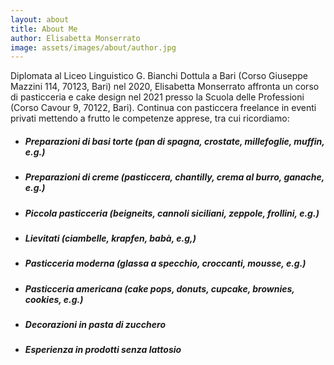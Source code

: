 ```yaml
---
layout: about
title: About Me
author: Elisabetta Monserrato
image: assets/images/about/author.jpg
---
```

Diplomata al Liceo Linguistico G. Bianchi Dottula a Bari (Corso Giuseppe Mazzini 114, 70123, Bari) nel 2020, Elisabetta Monserrato affronta un corso di pasticceria e cake design nel 2021 presso la Scuola delle Professioni (Corso Cavour 9, 70122, Bari). Continua con pasticcera freelance in eventi privati mettendo a frutto le competenze apprese, tra cui ricordiamo:

- ##### Preparazioni di basi torte (pan di spagna, crostate, millefoglie, muffin, e.g.) 
- ##### Preparazioni di creme (pasticcera, chantilly, crema al burro, ganache, e.g.) 
- ##### Piccola pasticceria (beigneits, cannoli siciliani, zeppole, frollini, e.g.) 
- ##### Lievitati (ciambelle, krapfen, babà, e.g,) 
- ##### Pasticceria moderna (glassa a specchio, croccanti, mousse, e.g.) 
- ##### Pasticceria americana (cake pops, donuts, cupcake, brownies, cookies, e.g.) 
- ##### Decorazioni in pasta di zucchero 
- ##### Esperienza in prodotti senza lattosio